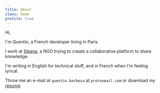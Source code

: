 ```yaml
---
title: About
class: home
profile: true
---
```


Hi,

I'm Quentin, a French developer living in Paris.

I work at [Sikana](https://www.sikana.tv), a NGO trying to create a collaborative platform to share knowledge.

I'm writing in English for technical stuff, and in French when I'm feeling lyrical.

Throw me an e-mail at `quentin.barbosa` at `protonmail.com` or download my [resume](#).
